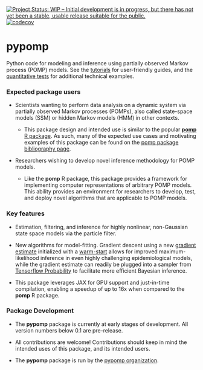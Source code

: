 [![Project Status: WIP – Initial development is in progress, but there has not yet been a stable, usable release suitable for the public.](https://www.repostatus.org/badges/latest/wip.svg)](https://www.repostatus.org/#wip)
[![codecov](https://codecov.io/gh/pypomp/pypomp/graph/badge.svg?token=8TA2X3DRML)](https://codecov.io/gh/pypomp/pypomp)

# pypomp

Python code for modeling and inference using partially observed Markov process (POMP) models.
See the [tutorials](https://pypomp.github.io/tutorials) for user-friendly guides, and the [quantitative tests](https://pypomp.github.io/quant) for additional technical examples.

### Expected package users

* Scientists wanting to perform data analysis on a dynamic system via partially observed Markov processes (POMPs), also called state-space models (SSM) or hidden Markov models (HMM) in other contexts.

  * This package design and intended use is similar to the popular [**pomp** R package](https://kingaa.github.io/pomp/). As such, many of the expected use cases and motivating examples of this package can be found on the [pomp package bibliography page](https://kingaa.github.io/pomp/biblio.html).
  
* Researchers wishing to develop novel inference methodology for POMP models.

  * Like the **pomp** R package, this package provides a framework for implementing computer representations of arbitrary POMP models. This ability provides an environment for researchers to develop, test, and deploy novel algorithms that are applicable to POMP models.
 
### Key features 

* Estimation, filtering, and inference for highly nonlinear, non-Gaussian state space models via the particle filter.

* New algorithms for model-fitting. Gradient descent using a new [gradient estimate](https://arxiv.org/abs/2407.03085) initialized with a [warm-start](https://www.pnas.org/doi/full/10.1073/pnas.1410597112) allows for improved maximum-likelihood inference in even highly challenging epidemiological models, while the gradient estimate can readily be plugged into a sampler from [Tensorflow Probability](https://www.tensorflow.org/probability/api_docs/python/tfp/mcmc/NoUTurnSampler) to facilitate more efficient Bayesian inference. 

* This package leverages JAX for GPU support and just-in-time compilation, enabling a speedup of up to 16x when compared to the **pomp** R package.

### Package Development 

* The **pypomp** package is currently at early stages of development. All version numbers below 0.1 are pre-release.

* All contributions are welcome! Contributions should keep in mind the intended uses of this package, and its intended users.

* The **pypomp** package is run by the [pypomp organization](https://github.com/pypomp).

